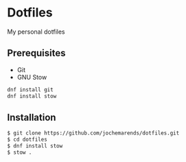 # Dotfiles

My personal dotfiles

## Prerequisites
* Git
* GNU Stow

```bash
dnf install git
dnf install stow
```
## Installation

```bash
$ git clone https://github.com/jochemarends/dotfiles.git
$ cd dotfiles
$ dnf install stow
$ stow .
```


